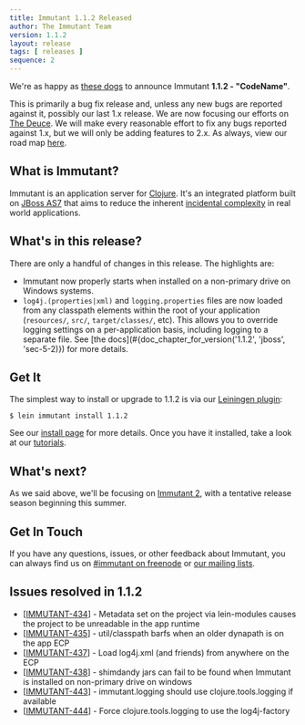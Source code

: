 ```yaml
---
title: Immutant 1.1.2 Released
author: The Immutant Team
version: 1.1.2
layout: release
tags: [ releases ]
sequence: 2
---
```


We're as happy as
[these dogs](https://www.youtube.com/watch?v=4UFqC6fM2a4) to announce
Immutant **1.1.2 - "CodeName"**.

This is primarily a bug fix release and, unless any new bugs are
reported against it, possibly our last 1.x release. We are now
focusing our efforts on [The Deuce](/news/2014/04/02/the-deuce/). We will
make every reasonable effort to fix any bugs reported against 1.x, but
we will only be adding features to 2.x. As always, view our road map
[here](https://issues.jboss.org/browse/IMMUTANT).

## What is Immutant?

Immutant is an application server for
[Clojure](http://clojure.org). It's an integrated platform built on
[JBoss AS7](http://www.jboss.org/as7) that aims to reduce the inherent
[incidental complexity](http://en.wikipedia.org/wiki/Accidental_complexity)
in real world applications.

## What's in this release?

There are only a handful of changes in this release. The highlights are:

* Immutant now properly starts when installed on a non-primary drive
  on Windows systems.
* `log4j.(properties|xml)` and `logging.properties` files are now
  loaded from any classpath elements within the root of your
  application (`resources/`, `src/`, `target/classes/`, etc). This
  allows you to override logging settings on a per-application basis,
  including logging to a separate file. See
  [the docs](#{doc_chapter_for_version('1.1.2', 'jboss', 'sec-5-2)}) for more details.

## Get It

The simplest way to install or upgrade to 1.1.2 is via our
[Leiningen plugin](https://clojars.org/lein-immutant):

    $ lein immutant install 1.1.2

See our [install page](/install/) for more details. Once you have it
installed, take a look at our [tutorials](/tutorials/).

## What's next?

As we said above, we'll be focusing on
[Immutant 2](/news/2014/04/02/the-deuce/), with a tentative release season
beginning this summer.

## Get In Touch

If you have any questions, issues, or other feedback about Immutant,
you can always find us on [#immutant on freenode](/community/) or
[our mailing lists](/community/mailing_lists).

## Issues resolved in 1.1.2


<ul>
<li>[<a href='https://issues.jboss.org/browse/IMMUTANT-434'>IMMUTANT-434</a>] -         Metadata set on the project via lein-modules causes the project to be unreadable in the app runtime</li>
<li>[<a href='https://issues.jboss.org/browse/IMMUTANT-435'>IMMUTANT-435</a>] -         util/classpath barfs when an older dynapath is on the app ECP</li>
<li>[<a href='https://issues.jboss.org/browse/IMMUTANT-437'>IMMUTANT-437</a>] -         Load log4j.xml (and friends) from anywhere on the ECP</li>
<li>[<a href='https://issues.jboss.org/browse/IMMUTANT-438'>IMMUTANT-438</a>] -         shimdandy jars can fail to be found when Immutant is installed on non-primary drive on windows</li>
<li>[<a href='https://issues.jboss.org/browse/IMMUTANT-443'>IMMUTANT-443</a>] -         immutant.logging should use clojure.tools.logging if available</li>
<li>[<a href='https://issues.jboss.org/browse/IMMUTANT-444'>IMMUTANT-444</a>] -         Force clojure.tools.logging to use the log4j-factory</li>
</ul>
